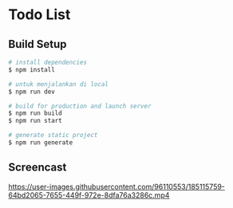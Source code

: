 # Todo List

## Build Setup

```bash
# install dependencies
$ npm install

# untuk menjalankan di local 
$ npm run dev

# build for production and launch server
$ npm run build
$ npm run start

# generate static project
$ npm run generate
```

## Screencast
https://user-images.githubusercontent.com/96110553/185115759-64bd2065-7655-449f-972e-8dfa76a3286c.mp4

